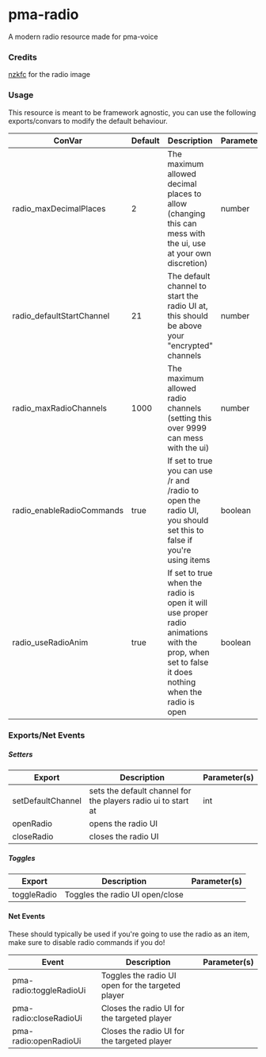 # pma-radio

A modern radio resource made for pma-voice

### Credits
[nzkfc](https://github.com/nzkfc) for the radio image

### Usage

This resource is meant to be framework agnostic, you can use the following exports/convars to modify the default behaviour.

| ConVar                     | Default | Description                                                   | Parameter(s) |
|----------------------------|---------|---------------------------------------------------------------|--------------|
| radio_maxDecimalPlaces     |  2      | The maximum allowed decimal places to allow (changing this can mess with the ui, use at your own discretion)| number      |
| radio_defaultStartChannel  |  21     | The default channel to start the radio UI at, this should be above your "encrypted" channels | number |
| radio_maxRadioChannels     |  1000   | The maximum allowed radio channels (setting this over 9999 can mess with the ui) | number |
| radio_enableRadioCommands  |  true   | If set to true you can use /r and /radio to open the radio UI, you should set this to false if you're using items | boolean |
| radio_useRadioAnim  |  true  | If set to true when the radio is open it will use proper radio animations with the prop, when set to false it does nothing when the radio is open| boolean      |


### Exports/Net Events

##### Setters

| Export              | Description                 | Parameter(s) |
|---------------------|-----------------------------|--------------|
| setDefaultChannel | sets the default channel for the players radio ui to start at | int |
| openRadio | opens the radio UI | |
| closeRadio | closes the radio UI| |

##### Toggles

| Export              | Description                                            | Parameter(s) |
|---------------------|--------------------------------------------------------|--------------|
| toggleRadio		  | Toggles the radio UI open/close                        |              |


#### Net Events
These should typically be used if you're going to use the radio as an item, make sure to disable radio commands if you do!

| Event              | Description                                            | Parameter(s) |
|---------------------|--------------------------------------------------------|--------------|
| pma-radio:toggleRadioUi | Toggles the radio UI open for the targeted player |              |
| pma-radio:closeRadioUi | Closes the radio UI for the targeted player |              |
| pma-radio:openRadioUi | Closes the radio UI for the targeted player |              |
